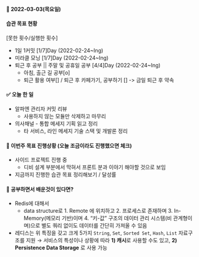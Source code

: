 #### 📆 2022-03-03(목요일)

#### 습관 목표 현황

[못한 횟수/실행한 횟수]

- 1일 1커밋 [1/7]Day (2022-02-24~Ing)
- 미라클 모닝 [1/7]Day (2022-02-24~Ing)
- 퇴근 후 공부 || 주말 및 공휴일 공부 [4/4]Day (2022-02-24~Ing)
  - 아침, 출근 길 공부[o]
  - 퇴근 활용 여부[] / 퇴근 후 카페가기, 공부하기 []
    -> 금일 퇴근 후 약속

#### ✅ 오늘 한 일

- 알파엔 관리자 커밋 리뷰
  - 사용하지 않는 모듈만 삭제하고 마무리
- 의사채널 - 통합 메세지 기획 읽고 정리
  - 타 서비스, 라인 메세지 기술 스택 및 개발론 정리

#### 🐎 이번주 목표 진행상황 (오늘 조금이라도 진행했으면 체크)

- 사이드 프로젝트 진행 중
  - 디비 설계 부분에서 막혀서 프론트 분과 이야기 해야할 것으로 보임
- 지금까지 진행한 습관 목표 정리해보기 / 달성률

#### 🤔 공부하면서 배운것이 있다면?

- Redis에 대해서
  - data structure로 1. Remote 에 위치하고 2. 프로세스로 존재하며 3. In-Memory(메모리 기반)이며 4. “키-값” 구조의 데이터 관리 시스템(비 관계형이며)으로 별도 쿼리 없이도 데이터를 간단히 가져올 수 있음
- 레디스는 위 특징을 갖고 크게 5가지 `String`, `Set`, `Sorted Set`, `Hash`, `List` 자료구조를 지원
  → 서비스의 특성이나 상황에 따라 **1) 캐시**로 사용할 수도 있고, **2) Persistence Data Storage** 로 사용 가능
